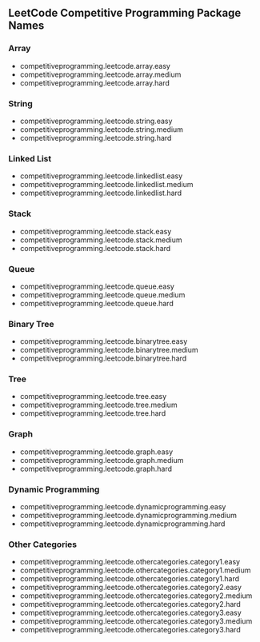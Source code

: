 ## LeetCode Competitive Programming Package Names

### Array
- competitiveprogramming.leetcode.array.easy
- competitiveprogramming.leetcode.array.medium
- competitiveprogramming.leetcode.array.hard

### String
- competitiveprogramming.leetcode.string.easy
- competitiveprogramming.leetcode.string.medium
- competitiveprogramming.leetcode.string.hard

### Linked List
- competitiveprogramming.leetcode.linkedlist.easy
- competitiveprogramming.leetcode.linkedlist.medium
- competitiveprogramming.leetcode.linkedlist.hard

### Stack
- competitiveprogramming.leetcode.stack.easy
- competitiveprogramming.leetcode.stack.medium
- competitiveprogramming.leetcode.stack.hard

### Queue
- competitiveprogramming.leetcode.queue.easy
- competitiveprogramming.leetcode.queue.medium
- competitiveprogramming.leetcode.queue.hard

### Binary Tree
- competitiveprogramming.leetcode.binarytree.easy
- competitiveprogramming.leetcode.binarytree.medium
- competitiveprogramming.leetcode.binarytree.hard

### Tree
- competitiveprogramming.leetcode.tree.easy
- competitiveprogramming.leetcode.tree.medium
- competitiveprogramming.leetcode.tree.hard

### Graph
- competitiveprogramming.leetcode.graph.easy
- competitiveprogramming.leetcode.graph.medium
- competitiveprogramming.leetcode.graph.hard

### Dynamic Programming
- competitiveprogramming.leetcode.dynamicprogramming.easy
- competitiveprogramming.leetcode.dynamicprogramming.medium
- competitiveprogramming.leetcode.dynamicprogramming.hard

### Other Categories
- competitiveprogramming.leetcode.othercategories.category1.easy
- competitiveprogramming.leetcode.othercategories.category1.medium
- competitiveprogramming.leetcode.othercategories.category1.hard
- competitiveprogramming.leetcode.othercategories.category2.easy
- competitiveprogramming.leetcode.othercategories.category2.medium
- competitiveprogramming.leetcode.othercategories.category2.hard
- competitiveprogramming.leetcode.othercategories.category3.easy
- competitiveprogramming.leetcode.othercategories.category3.medium
- competitiveprogramming.leetcode.othercategories.category3.hard

